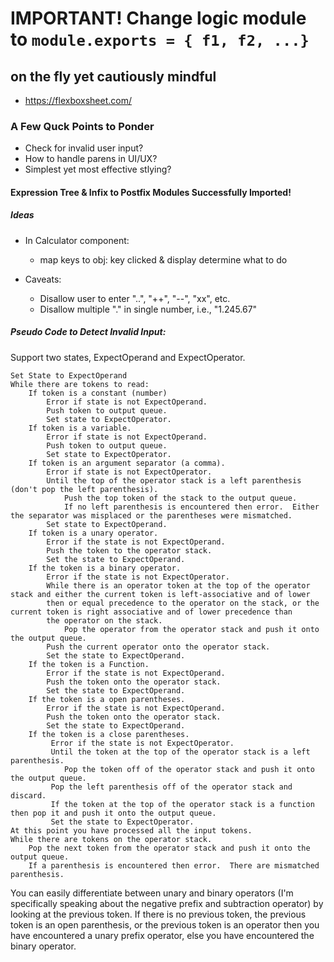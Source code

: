 # IMPORTANT! Change logic module to `module.exports = { f1, f2, ...}`
## on the fly yet cautiously mindful ##
  - https://flexboxsheet.com/
### A Few Quck Points to Ponder ###
  - Check for invalid user input?
  - How to handle parens in UI/UX?
  - Simplest yet most effective stlying?
  
#### Expression Tree & Infix to Postfix Modules Successfully Imported! ####

##### Ideas #####
  * In Calculator component:
    - map keys to obj: key clicked & display determine what to do
  
  * Caveats:
    - Disallow user to enter "..", "++", "--", "xx", etc.
    - Disallow multiple "." in single number, i.e., "1.245.67"
    
##### Pseudo Code to Detect Invalid Input: #####
Support two states, ExpectOperand and ExpectOperator.

    Set State to ExpectOperand
    While there are tokens to read:
        If token is a constant (number)
            Error if state is not ExpectOperand.
            Push token to output queue.
            Set state to ExpectOperator.
        If token is a variable.
            Error if state is not ExpectOperand.
            Push token to output queue.
            Set state to ExpectOperator.
        If token is an argument separator (a comma).
            Error if state is not ExpectOperator.
            Until the top of the operator stack is a left parenthesis  (don't pop the left parenthesis).
                Push the top token of the stack to the output queue.
                If no left parenthesis is encountered then error.  Either the separator was misplaced or the parentheses were mismatched.
            Set state to ExpectOperand.
        If token is a unary operator.
            Error if the state is not ExpectOperand.
            Push the token to the operator stack.
            Set the state to ExpectOperand.
        If the token is a binary operator.
            Error if the state is not ExpectOperator.
            While there is an operator token at the top of the operator stack and either the current token is left-associative and of lower 
            then or equal precedence to the operator on the stack, or the current token is right associative and of lower precedence than 
            the operator on the stack.
                Pop the operator from the operator stack and push it onto the output queue.
            Push the current operator onto the operator stack.
            Set the state to ExpectOperand. 
        If the token is a Function.
            Error if the state is not ExpectOperand.  
            Push the token onto the operator stack.
            Set the state to ExpectOperand.
        If the token is a open parentheses.
            Error if the state is not ExpectOperand.
            Push the token onto the operator stack.
            Set the state to ExpectOperand.
        If the token is a close parentheses.
             Error if the state is not ExpectOperator.
             Until the token at the top of the operator stack is a left parenthesis.
                Pop the token off of the operator stack and push it onto the output queue.
             Pop the left parenthesis off of the operator stack and discard.
             If the token at the top of the operator stack is a function then pop it and push it onto the output queue.
             Set the state to ExpectOperator.
    At this point you have processed all the input tokens.
    While there are tokens on the operator stack.
        Pop the next token from the operator stack and push it onto the output queue.
        If a parenthesis is encountered then error.  There are mismatched parenthesis.
                 
You can easily differentiate between unary and binary operators (I'm specifically speaking about the negative prefix and subtraction operator) by looking at the previous token.  If there is no previous token, the previous token is an open parenthesis, or the previous token is an operator then you have encountered a unary prefix operator, else you have encountered the binary operator.
